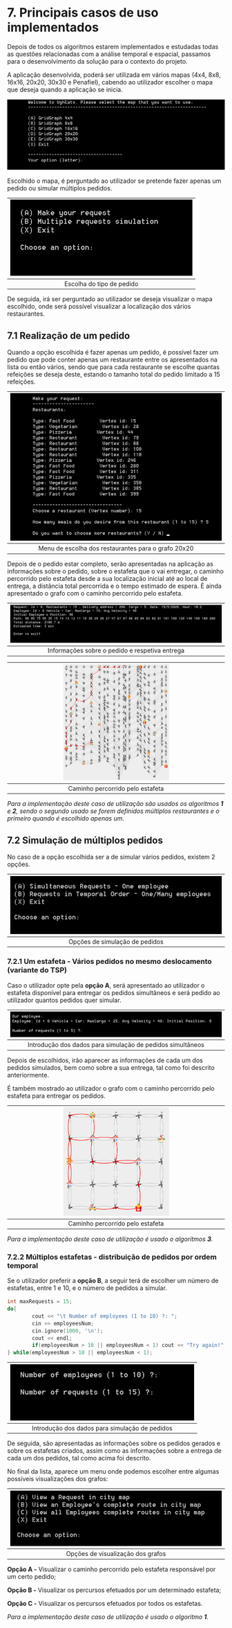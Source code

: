 # 7. Principais casos de uso implementados

Depois de todos os algoritmos estarem implementados e estudadas todas as questões relacionadas com a análise temporal e espacial, passamos para o desenvolvimento da solução para o contexto do projeto.

A aplicação desenvolvida, poderá ser utilizada em vários mapas (4x4, 8x8, 16x16, 20x20, 30x30 e Penafiel), cabendo ao utilizador escolher o mapa que deseja quando a aplicação se inicia.

![](../images/initialScreen.png) 

Escolhido o mapa, é perguntado ao utilizador se pretende fazer apenas um pedido ou simular múltiplos pedidos.

|![](../images/typeRequest.png)|
|:-------------------------:|
|Escolha do tipo de pedido|

De seguida, irá ser perguntado ao utilizador se deseja visualizar o mapa escolhido, onde será possível visualizar a localização dos vários restaurantes.

## 7.1 Realização de um pedido

Quando a opção escolhida é fazer apenas um pedido, é possível fazer um pedido que pode conter apenas um restaurante entre os apresentados na lista ou então vários, sendo que para cada restaurante se escolhe quantas refeições se deseja deste, estando o tamanho total do pedido limitado a 15 refeições.

|![](../images/restaurantsScreen.png)|
|:-------------------------:|
|Menu de escolha dos restaurantes para o grafo 20x20|

Depois de o pedido estar completo, serão apresentadas na aplicação as informações sobre o pedido, sobre o estafeta que o vai entregar, o caminho percorrido pelo estafeta desde a sua localização inicial até ao local de entrega, a distância total percorrida e o tempo estimado de espera. É ainda apresentado o grafo com o caminho percorrido pelo estafeta.

|![](../images/finalOutput.png)|
|:-------------------------:|
|Informações sobre o pedido e respetiva entrega|

|<img src="../images/finalGraph.png" height="50%" width="50%" style="text-align:center"/>|
|:-------------------------:|
|Caminho percorrido pelo estafeta|

*Para a implementação deste caso de utilização são usados os algoritmos **1** e **2**, sendo o segundo usado se forem definidos múltiplos restaurantes e o primeiro quando é escolhido apenas um.*


## 7.2 Simulação de múltiplos pedidos

No caso de a opção escolhida ser a de simular vários pedidos, existem 2 opções.

|![](../images/multipleRequestsTypes.png)|
|:-------------------------:|
|Opções de simulação de pedidos|

### 7.2.1 Um estafeta - Vários pedidos no mesmo deslocamento (variante do TSP)

Caso o utilizador opte pela **opção A**, será apresentado ao utilizador o estafeta disponível para entregar os pedidos simultâneos e será pedido ao utilizador quantos pedidos quer simular.

|![](../images/oneEmployeeRequests.png)|
|:-------------------------:|
|Introdução dos dados para simulação de pedidos simultâneos|

Depois de escolhidos, irão aparecer as informações de cada um dos pedidos simulados, bem como sobre a sua entrega, tal como foi descrito anteriormente.

É também mostrado ao utilizador o grafo com o caminho percorrido pelo estafeta para entregar os pedidos.

|<img src="../images/simultaneosGraph.png" height="50%" width="50%" style="text-align:center"/>|
|:-------------------------:|
|Caminho percorrido pelo estafeta|

*Para a implementação deste caso de utilização é usado o algoritmos **3**.*


### 7.2.2 Múltiplos estafetas - distribuição de pedidos por ordem temporal

Se o utilizador preferir a **opção B**, a seguir terá de escolher um número de estafetas, entre 1 e 10, e o número de pedidos a simular.

```cpp
int maxRequests = 15;
do{
        cout << "\t Number of employees (1 to 10) ?: ";
        cin >> employeesNum;
        cin.ignore(1000, '\n');
        cout << endl;
        if(employeesNum > 10 || employeesNum < 1) cout << "Try again!" << endl;
} while(employeesNum > 10 || employeesNum < 1);
```

|![](../images/simulateRequests.jpg)|
|:-------------------------:|
|Introdução dos dados para simulação de pedidos|

De seguida, são apresentadas as informações sobre os pedidos gerados e sobre os estafetas criados, assim como as informações sobre a entrega de cada um dos pedidos, tal como acima foi descrito.

No final da lista, aparece um menu onde podemos escolher entre algumas possíveis visualizações dos grafos:

|![](../images/menuAfterRequests.png)|
|:-------------------------:|
|Opções de visualização dos grafos|

**Opção A -** Visualizar o caminho percorrido pelo estafeta responsável por um certo pedido;

**Opção B -** Visualizar os percursos efetuados por um determinado estafeta;

**Opção C -** Visualizar os percursos efetuados por todos os estafetas.

*Para a implementação deste caso de utilização é usado o algoritmo **1**.*